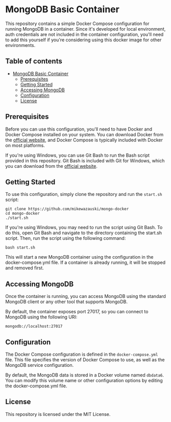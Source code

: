 # MongoDB Basic Container

This repository contains a simple Docker Compose configuration for running MongoDB in a container. Since it's developed for local environment, auth credentials are not included in the container configuration, you'll need to add this yourself if you're considering using this docker image for other environments.

## Table of contents

- [MongoDB Basic Container](#mongodb-docker-compose-example)
  * [Prerequisites](#prerequisites)
  * [Getting Started](#getting-started)
  * [Accessing MongoDB](#accessing-mongodb)
  * [Configuration](#configuration)
  * [License](#license)

## Prerequisites

Before you can use this configuration, you'll need to have Docker and Docker Compose installed on your system. You can download Docker from the [official website](https://www.docker.com), and Docker Compose is typically included with Docker on most platforms.

If you're using Windows, you can use Git Bash to run the Bash script provided in this repository. Git Bash is included with Git for Windows, which you can download from the [official website](https://git-scm.com/downloads).

## Getting Started

To use this configuration, simply clone the repository and run the `start.sh` script:

```console
git clone https://github.com/mikewazauski/mongo-docker
cd mongo-docker
./start.sh
```

If you're using Windows, you may need to run the script using Git Bash. To do this, open Git Bash and navigate to the directory containing the start.sh script. Then, run the script using the following command:

```console
bash start.sh
```

This will start a new MongoDB container using the configuration in the docker-compose.yml file. If a container is already running, it will be stopped and removed first.

## Accessing MongoDB

Once the container is running, you can access MongoDB using the standard MongoDB client or any other tool that supports MongoDB.

By default, the container exposes port 27017, so you can connect to MongoDB using the following URI:

```console
mongodb://localhost:27017
```

## Configuration

The Docker Compose configuration is defined in the `docker-compose.yml` file. This file specifies the version of Docker Compose to use, as well as the MongoDB service configuration.

By default, the MongoDB data is stored in a Docker volume named `dbdata6`. You can modify this volume name or other configuration options by editing the docker-compose.yml file.

## License

This repository is licensed under the MIT License.
